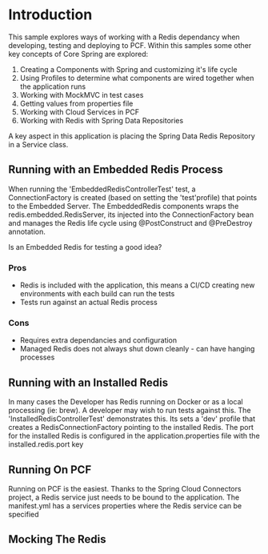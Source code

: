 # Introduction



This sample explores ways of working with a Redis dependancy when developing, testing and deploying to PCF. Within this samples some other key concepts of Core Spring are explored:

1. Creating a Components with Spring and customizing it's life cycle
2. Using Profiles to determine what components are wired together when the application runs
3. Working with MockMVC in test cases
4. Getting values from properties file
5. Working with Cloud Services in PCF
6. Working with Redis with Spring Data Repositories

A key aspect in this application is placing the Spring Data Redis Repository in a Service class. 

## Running with an Embedded Redis Process

When running the 'EmbeddedRedisControllerTest' test, a ConnectionFactory is created (based on setting the 'test'profile) that points to the Embedded Server. The EmbeddedRedis components wraps the redis.embedded.RedisServer, its injected into the ConnectionFactory bean and manages the Redis life cycle using @PostConstruct and @PreDestroy annotation.

Is an Embedded Redis for testing a good idea?

### Pros

- Redis is included with the application, this means a CI/CD creating new environments with each build can run the tests
- Tests run against an actual Redis process

### Cons

- Requires extra dependancies and configuration
- Managed Redis does not always shut down cleanly - can have hanging processes

## Running with an Installed Redis

In many cases the Developer has Redis running on Docker or as a local processing (ie: brew). A developer may wish to run tests against this. The 'InstalledRedisControllerTest' demonstrates this. Its sets a 'dev' profile that creates a RedisConnectionFactory pointing to the installed Redis. The port for the installed Redis is configured in the application.properties file with the installed.redis.port key

## Running On PCF

Running on PCF is the easiest. Thanks to the Spring Cloud Connectors project, a Redis service just needs to be bound to the application. The manifest.yml has a services properties where the Redis service can be specified

## Mocking The Redis





